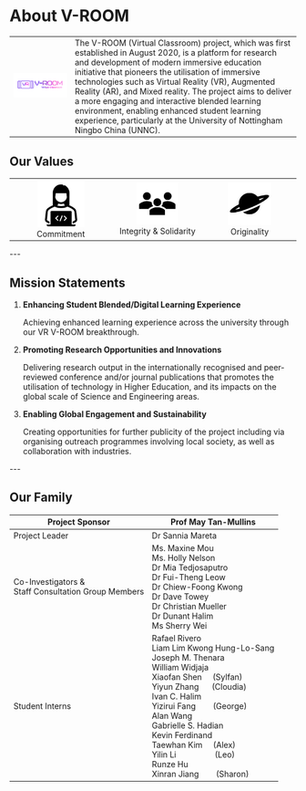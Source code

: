 # About V-ROOM



<table>
    <tr>
    	<td><img src="../img/V-ROOM_Logo.png" width=""></td>
        <td>The V-ROOM (Virtual Classroom) project, which was first established in August 2020, is a platform for research and development of modern immersive education initiative that pioneers the utilisation of immersive technologies such as Virtual Reality (VR), Augmented Reality (AR), and Mixed reality. The project aims to deliver a more engaging and interactive blended learning environment, enabling enhanced student learning experience, particularly at the University of Nottingham Ningbo China (UNNC).</td>
    </tr>
</table>

## Our Values

<table style="table-layout: fixed; width: 100%;">
    <tr>
    	<td align="center"><img src="../img/Commitment.svg" width="50%"/><br>Commitment</td>
        <td align="center"><img src="../img/Solidarity.svg" width="50%"/><br>Integrity &#38; Solidarity</td>
        <td align="center"><img src="../img/Originality.svg" width="50%"/><br>Originality</td>
    </tr>
</table>
---

## Mission Statements

<ol>
    <li>
        <b>Enhancing Student Blended/Digital Learning Experience</b><br>
        <p>
            Achieving enhanced learning experience across the university through our VR V-ROOM breakthrough.		
        </p>
	</li>
    <li>
        <b>Promoting Research Opportunities and Innovations</b><br>
        <p>
            Delivering research output in the internationally recognised and peer-reviewed conference and/or journal publications that promotes the utilisation of technology in Higher Education, and its impacts on the global scale of Science and Engineering areas.
        </p>
    </li>
    <li>
    	<b>Enabling Global Engagement and Sustainability</b><br>
        <p>
           Creating opportunities for further publicity of the project including via organising outreach programmes involving local society, as well as collaboration with industries.
        </p>
    </li>
</ol>
---

## Our Family

| Project Sponsor                                             | Prof May Tan-Mullins                                         |
| ----------------------------------------------------------- | ------------------------------------------------------------ |
| Project Leader                                              | Dr Sannia Mareta                                             |
| Co-Investigators &#38; <br>Staff Consultation Group Members | Ms. Maxine Mou<br>Ms. Holly Nelson<br>Dr Mia Tedjosaputro<br>Dr Fui-Theng Leow<br>Dr Chiew-Foong Kwong<br>Dr Dave Towey<br>Dr Christian Mueller<br>Dr Dunant Halim<br>Ms Sherry Wei |
| Student Interns                                             | Rafael Rivero<br>Liam Lim Kwong Hung-Lo-Sang<br>Joseph M. Thenara<br>William Widjaja<br>Xiaofan Shen &nbsp;&nbsp;&nbsp; (Sylfan) <br>Yiyun Zhang &nbsp;&nbsp;&nbsp;&nbsp; (Cloudia)<br>Ivan C. Halim <br>Yizirui Fang &nbsp;&nbsp;&nbsp;&nbsp;&nbsp;&nbsp; (George) <br>Alan Wang <br>Gabrielle S. Hadian<br>Kevin Ferdinand<br>Taewhan Kim &nbsp;&nbsp;&nbsp; (Alex)<br>Yilin Li &nbsp;&nbsp;&nbsp;&nbsp;&nbsp;&nbsp;&nbsp;&nbsp;&nbsp;&nbsp;&nbsp;&nbsp;&nbsp;&nbsp;&nbsp;&nbsp; (Leo)<br>Runze Hu<br>Xinran Jiang &nbsp;&nbsp;&nbsp;&nbsp;&nbsp;&nbsp; (Sharon)<br> |

